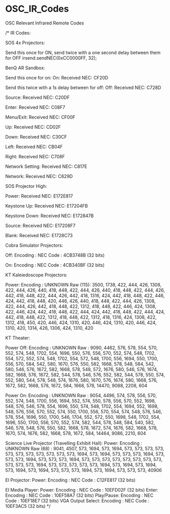 # OSC_IR_Codes
OSC Relevant Infrared Remote Codes

/* IR Codes: 

SOS 4x Projectors: 
  
  Send this once for ON, send twice with a one second delay between them for OFF
  irsend.sendNEC(0xCC0000FF, 32);

BenQ AR Sandbox:

  Send this once for on:
  On:
  Received NEC: CF20D

  Send this twice with a 1s delay between for off:
  Off:
  Received NEC: C728D
  
  Source:
  Received NEC: C20DF
  
  Enter:
  Received NEC: C08F7

  Menu/Exit:
  Received NEC: CF00F

  Up: 
  Received NEC: CD02F

  Down:
  Received NEC: C30CF
  
  Left: 
  Received NEC: CB04F

  Right:
  Received NEC: C708F

  Network Setting:
  Received NEC: C817E

  Network:
  Received NEC: C629D

SOS Projector High:

  Power:
  Received NEC: E172E817

  Keystone Up:
  Received NEC: E17204FB

  Keystone Down:
  Received NEC: E172847B
  
  Source:
  Received NEC: E17208F7

  Blank:
  Received NEC: E1728C73

Cobra Simulator Projectors:

  Off: 
    Encoding  : NEC
    Code      : 4CB3748B (32 bits)

  On:
    Encoding  : NEC
    Code      : 4CB340BF (32 bits)

KT Kaleiedoscope Projectors:

  Power:
    Encoding  : UNKNOWN
    Raw (115): 3500, 1738, 422, 444, 426, 1308, 422, 444, 426, 440, 418, 448, 422, 444, 426, 440, 418, 448, 422, 444, 426, 442, 418,                    448, 422, 444, 426, 442, 418, 1316, 424, 442, 418, 448, 422, 446, 424, 442, 418, 448, 420, 446, 426, 440, 418, 448, 422,                444, 426, 1308, 422, 444, 426, 442, 418, 448, 422, 1312, 418, 448, 422, 446, 424, 1308, 422, 446, 424, 442, 418, 448,                    422, 444, 424, 442, 418, 448, 422, 444, 424, 442, 418, 448, 422, 1312, 418, 448, 422, 1312, 418, 1316, 424, 1308, 422,                  1312, 418, 450, 420, 446, 424, 1310, 420, 446, 424, 1310, 420, 446, 424, 1310, 420, 1314, 426, 1306, 424, 1310, 420


KT Theater:

  Power Off:
    Encoding  : UNKNOWN
    Raw       : 9090, 4462, 576, 578, 554, 570, 552, 574, 548, 1702, 554, 1696, 550, 576, 556, 570, 552, 574, 548, 1702, 554, 572, 552,                 574, 548, 1702, 554, 572, 548, 1700, 556, 1694, 550, 1700, 556, 570, 584, 542, 580, 1670, 576, 550, 582, 1668, 578, 548,                 584, 542, 580, 546, 576, 1672, 582, 1668, 578, 548, 572, 1676, 580, 546, 576, 1674, 582, 1668, 576, 1672, 582, 544, 578,                 546, 576, 552, 582, 544, 578, 550, 574, 552, 580, 544, 578, 548, 574, 1676, 580, 1670, 576, 1674, 580, 1668, 576, 1672,                 582, 1668, 578, 1672, 584, 1668, 578, 14470, 9088, 2208, 604

  Power On:
    Encoding  : UNKNOWN
    Raw       : 9054, 4496, 574, 578, 556, 570, 552, 574, 548, 1700, 556, 1694, 552, 574, 550, 578, 556, 570, 552, 1698, 548, 576, 546,                 578, 554, 1696, 550, 574, 548, 1702, 554, 1694, 552, 1698, 548, 576, 556, 570, 552, 574, 550, 1700, 556, 570, 554, 574,                 548, 576, 546, 578, 554, 1696, 550, 1700, 546, 1704, 552, 572, 550, 1698, 548, 1702, 554, 1696, 550, 1700, 556, 570,                     552, 574, 582, 544, 578, 548, 584, 540, 582, 546, 578, 548, 576, 550, 582, 1668, 578, 1672, 574, 1676, 582, 1668, 578,                   1670, 574, 1676, 582, 1668, 578, 1672, 584, 14464, 9086, 2210, 604
  
Science Live Projector (Travelling Exhibit Hall):
  Power: 
    Encoding    : UNKNOWN
    Raw (68)    : 9041, 4507, 573, 1694, 573, 1694, 573, 573, 573, 573, 573, 573, 573, 573, 573, 573, 573, 1694,
                  573, 1694, 573, 573, 573, 1694, 573, 573, 573, 1694, 573, 573, 573, 1694, 573, 573, 573, 573, 573, 573, 573, 573, 573,                   573, 573, 1694, 573, 573, 573, 573, 573, 1694, 573, 1694, 573, 1694, 573, 1694, 573, 1694, 573, 573, 573, 1694, 573,                     1694, 573, 573, 573, 40906

EI Projector:
  Power:
    Encoding  : NEC
    Code      : C12FE817 (32 bits)

EI Media Player:
  Power:
    Encoding  : NEC
    Code      : 10EFD02F (32 bits)
  Enter:
    Encoding  : NEC
    Code      : 10EF58A7 (32 bits)
  Play/Pause:
    Encoding  : NEC
    Code      : 10EF18E7 (32 bits)
  VGA Output Select:
    Encoding  : NEC
    Code      : 10EF3AC5 (32 bits)
*/
